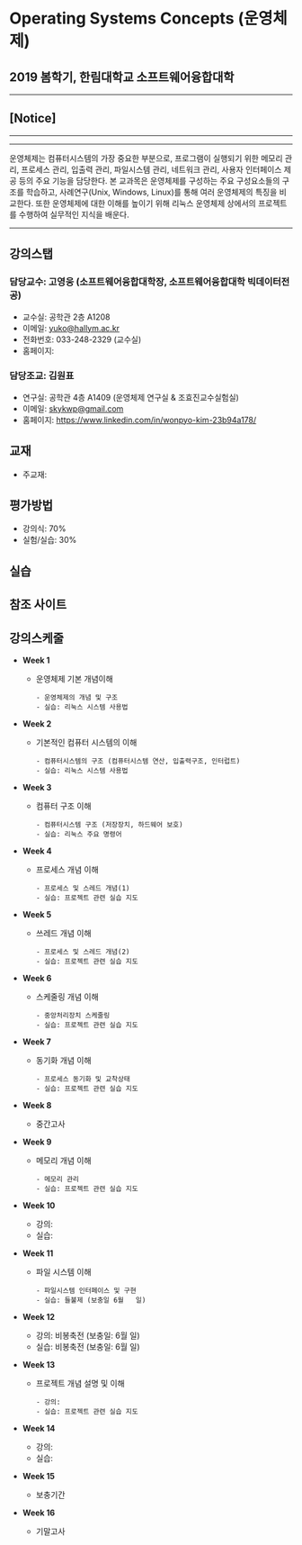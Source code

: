 # Operating Systems Concepts (운영체제)
## 2019 봄학기, 한림대학교 소프트웨어융합대학 
*  *  *
## [Notice] 
*  *  *
*  *  *
운영체제는 컴퓨터시스템의 가장 중요한 부분으로, 프로그램이 실행되기 위한 메모리 관리, 프로세스 관리, 입출력 관리, 파일시스템 관리, 네트워크 관리, 사용자 인터페이스 제공 등의 주요 기능을 담당한다. 본 교과목은 운영체제를 구성하는 주요 구성요소들의 구조를 학습하고, 사례연구(Unix, Windows, Linux)를 통해 여러 운영체제의 특징을 비교한다. 또한 운영체제에 대한 이해를 높이기 위해 리눅스 운영체제 상에서의 프로젝트를 수행하여 실무적인 지식을 배운다.
*  *  *

## 강의스탭
### 담당교수: 고영웅    (소프트웨어융합대학장, 소프트웨어융합대학 빅데이터전공)
   - 교수실: 공학관 2층 A1208   
   - 이메일: yuko@hallym.ac.kr
   - 전화번호: 033-248-2329 (교수실)
   - 홈페이지:

### 담당조교: 김원표
   - 연구실: 공학관 4층 A1409 (운영체제 연구실 & 조효진교수실험실)
   - 이메일: skykwp@gmail.com
   - 홈페이지: https://www.linkedin.com/in/wonpyo-kim-23b94a178/
   
## 교재
   - 주교재: 
   
## 평가방법
   - 강의식: 70%
   - 실험/실습: 30%

## 실습

## 참조 사이트



## 강의스케줄
   - **Week 1**
     - 운영체제 기본 개념이해
       ```
       - 운영체제의 개념 및 구조
       - 실습: 리눅스 시스템 사용법
       ```
         
   - **Week 2**
     - 기본적인 컴퓨터 시스템의 이해
       ```
       - 컴퓨터시스템의 구조 (컴퓨터시스템 연산, 입출력구조, 인터럽트)
       - 실습: 리눅스 시스템 사용법
       ```
         
   - **Week 3**
     - 컴퓨터 구조 이해
       ```
       - 컴퓨터시스템 구조 (저장장치, 하드웨어 보호)
       - 실습: 리눅스 주요 명령어
       ```
   
   - **Week 4**
     - 프로세스 개념 이해
       ```
       - 프로세스 및 스레드 개념(1)
       - 실습: 프로젝트 관련 실습 지도
       ```
     
   - **Week 5**
     - 쓰레드 개념 이해
       ```
       - 프로세스 및 스레드 개념(2)
       - 실습: 프로젝트 관련 실습 지도
       ```
   
   - **Week 6**
     - 스케줄링 개념 이해
       ```
       - 중앙처리장치 스케줄링
       - 실습: 프로젝트 관련 실습 지도
       ```
   
   - **Week 7**
     - 동기화 개념 이해
       ```
       - 프로세스 동기화 및 교착상태
       - 실습: 프로젝트 관련 실습 지도
       ```
   
   - **Week 8**
     - 중간고사
   
   - **Week 9**
     - 메모리 개념 이해
       ```
       - 메모리 관리
       - 실습: 프로젝트 관련 실습 지도
       ```
   
   - **Week 10**
     - 강의: 
     - 실습: 
   
   - **Week 11**
     - 파일 시스템 이해
       ```
       - 파일시스템 인터페이스 및 구현
       - 실습: 들불제 (보충일 6월   일)
       ```
       
   - **Week 12**
     - 강의: 비봉축전 (보충일: 6월   일)
     - 실습: 비봉축전 (보충일: 6월   일)
   
   - **Week 13**
     - 프로젝트 개념 설명 및 이해
       ```
       - 강의: 
       - 실습: 프로젝트 관련 실습 지도
       ```
   
   - **Week 14**
     - 강의: 
     - 실습: 
     
   - **Week 15**
     - 보충기간
     
   - **Week 16**
     - 기말고사
